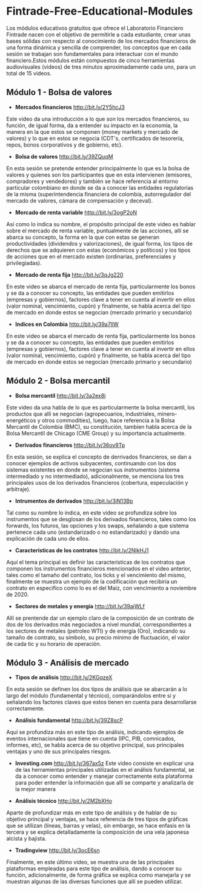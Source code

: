 # Fintrade-Free-Educational-Modules

Los módulos educativos gratuitos que ofrece el Laboratorio Financiero Fintrade nacen con el objetivo de permitirle a cada estudiante, crear unas bases sólidas con respecto al conocimiento de los mercados financieros de una forma dinámica y sencilla de comprender, los conceptos que en cada sesión se trabajan son fundamentales para interactuar con el mundo financiero.Estos módulos están compuestos de cinco herramientas audiovisuales (videos) de tres minutos aproximadamente cada uno, para un total de 15 videos.

## Módulo 1 - Bolsa de valores

- **Mercados financieros** http://bit.ly/2Y5hcJ3

Este video da una introducción a lo que son los mercados financieros, su función, de igual forma, da a entender su impacto en la economía, la manera en la que estos se componen (money markets y mercado de valores) y lo que en estos se negocia (CDT's, certificados de tesorería, repos, bonos corporativos y de gobierno, etc). 

- **Bolsa de valores** http://bit.ly/39ZQuqM

En esta sesión se pretende entender principalmente lo que es la bolsa de valores y quienes son los participantes que en esta intervienen (emisores, compradores y vendedores) y también se hace referencia al entorno particular colombiano en donde se da a conocer las entidades regulatorias de la misma (superintendencia financiera de colombia, autorregulador del mercado de valores, cámara de compensación y deceval).

- **Mercado de renta variable** http://bit.ly/3ogP2oN

Así como lo indica su nombre, el propósito principal de este video es hablar sobre el mercado de renta variable, puntualmente de las acciones, allí se abarca su concepto, la forma en la que con estas se generan productividades (dividendos y valorizaciones), de igual forma, los tipos de derechos que se adquieren con estas (económicos y políticos) y los tipos de acciones que en el mercado existen (ordinarias, preferenciales y privilegiadas).

- **Mercado de renta fija** http://bit.ly/3qJg220

En este video se abarca el mercado de renta fija, particularmente los bonos y se da a conocer su concepto, las entidades que pueden emitirlos (empresas y gobiernos), factores clave a tener en cuenta al invertir en ellos (valor nominal, vencimiento, cupón) y finalmente, se habla acerca del tipo de mercado en donde estos se negocian (mercado primario y secundario)

- **Indices en Colombia** http://bit.ly/39a7IlW

En este video se abarca el mercado de renta fija, particularmente los bonos y se da a conocer su concepto, las entidades que pueden emitirlos (empresas y gobiernos), factores clave a tener en cuenta al invertir en ellos (valor nominal, vencimiento, cupón) y finalmente, se habla acerca del tipo de mercado en donde estos se negocian (mercado primario y secundario)

## Módulo 2 - Bolsa mercantil

- **Bolsa mercantil** http://bit.ly/3a2ex8i

Este video da una habla de lo que es particularmente la bolsa mercantil, los productos que allí se negocian (agropecuarios, industriales, minero-energéticos y otros commodities), luego, hace referencia a la Bolsa Mercantil de Colombia (BMC), su constitución, tambien habla acerca de la Bolsa Mercantil de Chicago (CME Group) y su importancia actualmente.

- **Derivados financieros** http://bit.ly/36oy9Tp

En esta sesión, se explica el concepto de derrivados financieros, se dan a conocer ejemplos de activos subyacentes, continuando con los dos sistemas existentes en donde se negocian sus instrumentos (sistema intermediado y no intermediado), adicionalmente, se menciona los tres principales usos de los derivados financieros (cobertura, especulación y arbitraje).

- **Intrumentos de derivados** http://bit.ly/3iN13Bp

Tal como su nombre lo indica, en este video se profundiza sobre los instrumentos que se desglosan de los derivados financieros, tales como los forwards, los futuros, las opciones y los swaps, señalando a que sistema pertenece cada uno (estandarizado o no estandarizado) y dando una explicación de cada uno de ellos.

- **Características de los contratos** http://bit.ly/2NlkHJ1

Aquí el tema principal es definir las características de los contratos que componen los instrumentos financieros mencionados en el video anterior, tales como el tamaño del contrato, los ticks y el vencimiento del mismo, finalmente se muestra un ejemplo de la codificación que recibiría un contrato en especifico como lo es el del Maíz, con vencimiento a noviembre de 2020.

- **Sectores de metales y energía** http://bit.ly/39ajWLf

Allí se prentende dar un ejemplo claro de la composición de un contrato de dos de los derivados más negociados a nivel mundial, correspondientes a los sectores de metales (petroleo WTI) y de energía (Oro), indicando su tamaño de contrato, su símbolo, su precio mínimo de fluctuación, el valor de cada tic y su horario de operación.

## Módulo 3 - Análisis de mercado 

- **Tipos de análisis** http://bit.ly/2KGqzeX

En esta sesión se definen los dos tipos de análisis que se abarcarán a lo largo del módulo (fundamental y técnico), comparándolos entre si y señalando los factores claves que estos tienen en cuenta para desarrollarse correctamente.

- **Análisis fundamental** http://bit.ly/39Z8scP

Aquí se profundiza más en este tipo de análisis, indicando ejemplos de eventos internacionales que tiene en cuenta (IPC, PIB, comnicados, informes, etc), se habla acerca de su objetivo principal, sus principales ventajas y uno de sus principales riesgos.

- **Investing.com** http://bit.ly/367ax5z
Este video consiste en explicar una de las herramientas principales utilizadas en el análisis fundamental, se da a conocer como entender y manejar correctamente esta plataforma para poder entender la información que allí se comparte y analizarla de la mejor manera

- **Análisis técnico** http://bit.ly/2M2bXHo

Aparte de profundizar más en este tipo de análisis y de hablar de su objetivo principal y ventajas, se hace referencia de tres tipos de gráficas que se utilizan (líneas, barras y velas), sin embargo, se hace enfasis en la tercera y se explica detalladamente la composición de una vela japonesa alcista y bajista.

- **Tradingview** http://bit.ly/3ocE6sn

Finalmente, en este último video, se muestra una de las principales plataformas empleadas para este tipo de análisis, dando a conocer su función, adicionalmente, de forma gráfica se explica como manejarla y se muestran algunas de las diversas funciones que allí se pueden utilizar.
















